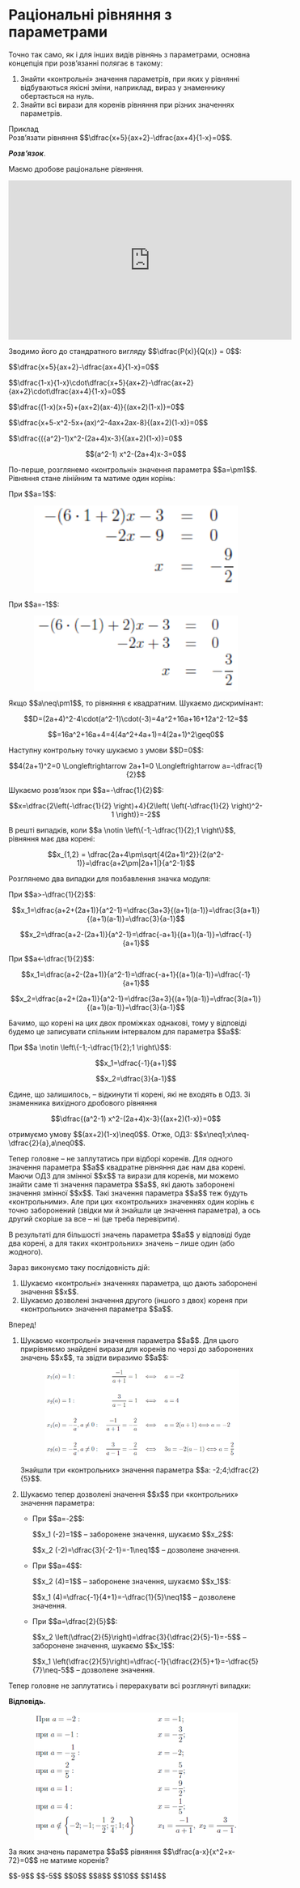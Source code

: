 # Раціональні рівняння з параметрами

<p>Точно так само, як і для інших видів рівнянь з параметрами, основна концепція при розв’язанні полягає в такому: </p>

<ol>
<li>Знайти «контрольнi» значення параметрiв, при яких у рівнянні вiдбуваються якiснi змiни, наприклад, вираз у знаменнику обертається на нуль.</li>
<li>Знайти всi вирази для коренiв рiвняння при рiзних значеннях параметрiв.</li>
</ol>

<div class="space">
<div class="task-wrap">
<span class="task">Приклад</span>
<div class="task-text">
Розв’язати рівняння $$\dfrac{x+5}{ax+2}-\dfrac{ax+4}{1-x}=0$$. 
<p><b><i>Розв’язок</i></b>.</p>
<p>Маємо дробове раціональне рівняння.</p>
<p><div class="fluidMedia">
<iframe align="center" width="560" height="315" src="https://www.youtube.com/embed/mbOe51sfq7o" frameborder="0" allowfullscreen></iframe>
</div>
<div class="popup">
</div>
</p>
<p>Зводимо його до стандратного вигляду $$\dfrac{P(x)}{Q(x)} = 0$$:</p>
<p>$$\dfrac{x+5}{ax+2}-\dfrac{ax+4}{1-x}=0$$</p>
<p>$$\dfrac{1-x}{1-x}\cdot\dfrac{x+5}{ax+2}-\dfrac{ax+2}{ax+2}\cdot\dfrac{ax+4}{1-x}=0$$</p>
<p>$$\dfrac{(1-x)(x+5)+(ax+2)(ax-4)}{(ax+2)(1-x)}=0$$</p>
<p>$$\dfrac{x+5-x^2-5x+(ax)^2-4ax+2ax-8}{(ax+2)(1-x)}=0$$</p>
$$\dfrac{({a^2}-1)x^2-(2a+4)x-3}{(ax+2)(1-x)}=0$$</p>
<p align="center">$$(a^2-1) x^2-(2a+4)x-3=0$$</p>
<p>По-перше, розглянемо «контрольні» значення параметра $$a=\pm1$$. Рівняння стане лінійним та матиме один корінь:</p>
<p>При $$a=1$$:</p>
<div class="space"><p align="center"><img align="middle" width="80%" height="80%" class="image" src="../pics/143/p34_e9.png"/></p></div>
<p>При $$a=-1$$:</p>
<div class="space"><p align="center"><img align="middle" width="80%" height="80%" class="image" src="../pics/143/p34_e10.png"/></p></div>
<p>Якщо $$a\neq\pm1$$, то рівняння є квадратним. Шукаємо дискримінант:</p>
<p align="center">$$D=(2a+4)^2-4\cdot(a^2-1)\cdot(-3)=4a^2+16a+16+12a^2-12=$$</p>
<p align="center">$$=16a^2+16a+4=4(4a^2+4a+1)=4(2a+1)^2\geq0$$</p>
<p>Наступну контрольну точку шукаємо з умови $$D=0$$:</p>
<p align="center">$$4(2a+1)^2=0 \Longleftrightarrow 2a+1=0 \Longleftrightarrow a=-\dfrac{1}{2}$$</p>
<p>Шукаємо розв’язок при $$a=-\dfrac{1}{2}$$:</p>
<p align="center">$$x=\dfrac{2\left(-\dfrac{1}{2} \right)+4}{2\left( \left(-\dfrac{1}{2} \right)^2-1 \right)}=-2$$</p>
<p>В решті випадків, коли $$a \notin \left\{-1;-\dfrac{1}{2};1 \right\}$$, рівняння має два корені:</p>
<p align="center">$$x_{1,2} = \dfrac{2a+4\pm\sqrt{4(2a+1)^2}}{2(a^2-1)}=\dfrac{a+2\pm|2a+1|}{a^2-1}$$</p>
<p>Розглянемо два випадки для позбавлення значка модуля:</p>
<p>При $$a>-\dfrac{1}{2}$$:</p>
<p align="center">$$x_1=\dfrac{a+2+(2a+1)}{a^2-1}=\dfrac{3a+3}{(a+1)(a-1)}=\dfrac{3(a+1)}{(a+1)(a-1)}=\dfrac{3}{a-1}$$</p>
<p align="center">$$x_2=\dfrac{a+2-(2a+1)}{a^2-1}=\dfrac{-a+1}{(a+1)(a-1)}=\dfrac{-1}{a+1}$$</p>
<p>При $$a<-\dfrac{1}{2}$$:</p>
<p align="center">$$x_1=\dfrac{a+2-(2a+1)}{a^2-1}=\dfrac{-a+1}{(a+1)(a-1)}=\dfrac{-1}{a+1}$$</p>
<p align="center">$$x_2=\dfrac{a+2+(2a+1)}{a^2-1}=\dfrac{3a+3}{(a+1)(a-1)}=\dfrac{3(a+1)}{(a+1)(a-1)}=\dfrac{3}{a-1}$$</p>
<p>Бачимо, що корені на цих двох проміжках однакові, тому у відповіді будемо це записувати спільним інтервалом для параметра $$a$$:</p>
<p>При $$a \notin \left\{-1;-\dfrac{1}{2};1 \right\}$$:</p>
<p align="center">$$x_1=\dfrac{-1}{a+1}$$</p>
<p align="center">$$x_2=\dfrac{3}{a-1}$$</p>
<p>Єдине, що залишилось, – відкинути ті корені, які не входять в ОДЗ. Зі знаменника вихідного дробового рівняння</p>
<p align="center">$$\dfrac{(a^2-1) x^2-(2a+4)x-3}{(ax+2)(1-x)}=0$$</p>
<p>отримуємо умову $$(ax+2)(1-x)\neq0$$. Отже, ОДЗ: $$x\neq1;x\neq-\dfrac{2}{a},a\neq0$$.</p>
<p>Тепер головне – не заплутатись при відборі коренів. Для одного значення параметра $$a$$ квадратне рівняння дає нам два корені. Маючи ОДЗ для змінної $$x$$ та вирази для коренів, ми можемо знайти саме ті значення параметра $$a$$, які дають заборонені значення змінної $$x$$. Такі значення параметра $$a$$ теж будуть «контрольними». Але при цих «контрольних» значеннях один корінь є точно заборонений (звідки ми й знайшли це значення параметра), а ось другий скоріше за все – ні (це треба перевірити).</p>
<p>В результаті для більшості значень параметра $$a$$ у відповіді буде два корені, а для таких «контрольних» значень – лише один (або жодного).</p>
<p>Зараз виконуємо таку послідовність дій:</p>
<ol>
<li>Шукаємо «контрольні» значеннях параметра, що дають заборонені значення $$x$$.</li>
<li>Шукаємо дозволені значення другого (іншого з двох) кореня при «контрольних» значення параметра $$a$$.</li>
</ol>
<p>Вперед!</p>
<ol>
<li>Шукаємо «контрольні» значення параметра $$a$$. Для цього прирівняємо знайдені вирази для коренів по черзі до заборонених значень $$x$$, та звідти виразимо $$a$$:</li>
<div class="space"><p align="center"><img align="middle" width="80%" height="80%" class="image" src="../pics/143/p34_e11.png"/></p></div>
<p>Знайшли три «контрольних» значення параметра $$a: -2;4;\dfrac{2}{5}$$.</p>
<li>Шукаємо тепер дозволені значення $$x$$ при «контрольних» значення параметра:</li>
<ul>
<li>При $$a=-2$$:</li>
<p>$$x_1 (-2)=1$$ – заборонене значення, шукаємо $$x_2$$:</p>
<p>$$x_2 (-2)=\dfrac{3}{-2-1}=-1\neq1$$ – дозволене значення.</p>
<li>При $$a=4$$:</li>
<p>$$x_2 (4)=1$$ – заборонене значення, шукаємо $$x_1$$:</p>
<p>$$x_1 (4)=\dfrac{-1}{4+1}=-\dfrac{1}{5}\neq1$$ – дозволене значення.</p>
<li>При $$a=\dfrac{2}{5}$$:</li>
<p>$$x_2 \left(\dfrac{2}{5}\right)=\dfrac{3}{\dfrac{2}{5}-1}=-5$$ – заборонене значення, шукаємо $$x_1$$:</p>
<p>$$x_1 \left(\dfrac{2}{5}\right)=\dfrac{-1}{\dfrac{2}{5}+1}=-\dfrac{5}{7}\neq-5$$ – дозволене значення.</p>
</ul>
</ol>
<p>Тепер головне не заплутатись і перерахувати всі розглянуті випадки:</p>
<b>Вiдповiдь.</b> <div class="space"><p align="center"><img align="middle" width="80%" height="80%" class="image" src="../pics/143/p34_e12.png"/></p></div>
</div>
</div>
</div>

<quiz correctLabel="correct" incorrectLabel="incorrect" checkLabel="check">
 <question multiple>
        <p>За яких значень параметра $$a$$ рівняння $$\dfrac{a-x}{x^2+x-72}=0$$ не матиме коренів?</p>
        <answer correct>$$-9$$</answer>
        <answer>$$-5$$</answer>
        <answer>$$0$$</answer>
        <answer correct>$$8$$</answer>
        <answer>$$10$$</answer>
        <answer>$$14$$</answer>
</question>
</quiz>